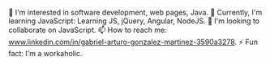 👀 I'm interested in software development, web pages, Java.
🌱 Currently, I'm learning JavaScript: Learning JS, jQuery, Angular, NodeJS.
💞️ I'm looking to collaborate on JavaScript.
📫 How to reach me: www.linkedin.com/in/gabriel-arturo-gonzalez-martinez-3590a3278.
⚡ Fun fact: I'm a workaholic.

<!---
IXiales/IXiales is a ✨ special ✨ repository because its `README.md` (this file) appears on your GitHub profile.
You can click the Preview link to take a look at your changes.
--->
